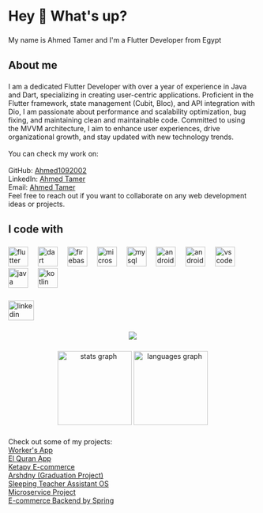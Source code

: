 <h1 align="left">Hey 👋 What's up?</h1>

###

<p align="left">My name is Ahmed Tamer and I'm a Flutter Developer from Egypt</p>

###

<h2 align="left">About me</h2>

###

<p align="left">I am a dedicated Flutter Developer with over a year of experience in Java and Dart, specializing in creating user-centric applications. Proficient in the Flutter framework, state management (Cubit, Bloc), and API integration with Dio, I am passionate about performance and scalability optimization, bug fixing, and maintaining clean and maintainable code. Committed to using the MVVM architecture, I aim to enhance user experiences, drive organizational growth, and stay updated with new technology trends.<br><br>You can check my work on:<br><br>GitHub: <a href="https://github.com/Ahmed1092002">Ahmed1092002</a>
  <br>LinkedIn: <a href="https://www.linkedin.com/in/ahmedtamer109">Ahmed Tamer</a>
   <br>Email: <a href="atamer802@yahoo.com">Ahmed Tamer</a>
  <br>Feel free to reach out if you want to collaborate on any web development ideas or projects.</p>

###

<h2 align="left">I code with</h2>

###

<div align="left">
  <img src="https://cdn.jsdelivr.net/gh/devicons/devicon/icons/flutter/flutter-original.svg" height="40" alt="flutter logo"  />
  <img width="12" />
  <img src="https://cdn.jsdelivr.net/gh/devicons/devicon/icons/dart/dart-original.svg" height="40" alt="dart logo"  />
  <img width="12" />
  <img src="https://cdn.jsdelivr.net/gh/devicons/devicon/icons/firebase/firebase-plain.svg" height="40" alt="firebase logo"  />
  <img width="12" />
  <img src="https://cdn.jsdelivr.net/gh/devicons/devicon/icons/microsoftsqlserver/microsoftsqlserver-plain.svg" height="40" alt="microsoftsqlserver logo"  />
  <img width="12" />
  <img src="https://cdn.jsdelivr.net/gh/devicons/devicon/icons/mysql/mysql-original.svg" height="40" alt="mysql logo"  />
  <img width="12" />
  <img src="https://cdn.jsdelivr.net/gh/devicons/devicon/icons/androidstudio/androidstudio-original.svg" height="40" alt="androidstudio logo"  />
  <img width="12" />
  <img src="https://cdn.jsdelivr.net/gh/devicons/devicon/icons/android/android-original.svg" height="40" alt="android logo"  />
  <img width="12" />
  <img src="https://cdn.jsdelivr.net/gh/devicons/devicon/icons/vscode/vscode-original.svg" height="40" alt="vscode logo"  />
  <img width="12" />
  <img src="https://cdn.jsdelivr.net/gh/devicons/devicon/icons/java/java-original.svg" height="40" alt="java logo"  />
  <img width="12" />
  <img src="https://cdn.jsdelivr.net/gh/devicons/devicon/icons/kotlin/kotlin-original.svg" height="40" alt="kotlin logo"  />
</div>

###

<div align="left">
  <a href="https://www.linkedin.com/in/ahmedtamer109">
    <img src="https://raw.githubusercontent.com/maurodesouza/profile-readme-generator/master/src/assets/icons/social/linkedin/default.svg" width="52" height="40" alt="linkedin logo"  />
  </a>


###

<div align="center">
  <img src="https://profile-counter.glitch.me/Ahmed1092002/count.svg?"  />
</div>

###

<div align="center">
  <img src="https://github-readme-stats.vercel.app/api?username=Ahmed1092002&hide_title=false&hide_rank=false&show_icons=true&include_all_commits=true&count_private=true&disable_animations=false&theme=dracula&locale=en&hide_border=false&order=1" height="150" alt="stats graph"  />
  <img src="https://github-readme-stats.vercel.app/api/top-langs?username=Ahmed1092002&locale=en&hide_title=false&layout=compact&card_width=320&langs_count=5&theme=dracula&hide_border=false&order=2" height="150" alt="languages graph"  />
</div>

###

<p align="left">Check out some of my projects:<br>
  <a href="https://github.com/Ahmed1092002/Workers_App">Worker's App</a><br>
  <a href="https://github.com/Ahmed1092002/quran_app">El Quran App</a><br>
  <a href="https://github.com/Ahmed1092002/ketaby/tree/master">Ketapy E-commerce</a><br>
  <a href="https://github.com/Ahmed1092002/Graduation_Project_Arshdny/tree/main">Arshdny (Graduation Project)</a><br>
  <a href="https://github.com/Ahmed1092002/Sleeping-Teacher-Assistant-OS">Sleeping Teacher Assistant OS</a><br>
  <a href="https://github.com/Ahmed1092002/Microservice_Project">Microservice Project</a><br>
  <a href="https://github.com/Ahmed1092002/E-commerce-Backend-by-Spring">E-commerce Backend by Spring</a><br>
</p>


